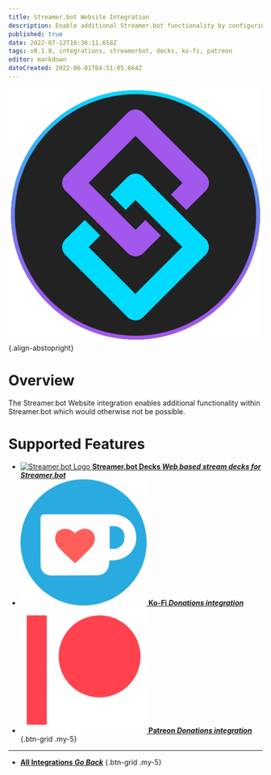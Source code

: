 ```yaml
---
title: Streamer.bot Website Integration
description: Enable additional Streamer.bot functionality by configuring the Streamer.bot Website integration!
published: true
date: 2022-07-12T16:36:11.658Z
tags: v0.1.8, integrations, streamerbot, decks, ko-fi, patreon
editor: markdown
dateCreated: 2022-06-01T04:51:05.664Z
---
```


![streamerbot.png](/logos/streamerbot.png){.align-abstopright}
# Overview

The Streamer.bot Website integration enables additional functionality within Streamer.bot which would otherwise not be possible.

# Supported Features
- [![Streamer.bot Logo](https://streamer.bot/logo.svg) **Streamer.bot Decks *Web based stream decks for Streamer.bot***](/en/Extended-Features/HTML-Decks)
- [![Ko-Fi Logo](/logos/kofi.png) **Ko-Fi *Donations integration***](/en/Integrations/Ko-Fi)
- [![Patreon Logo](/logos/patreon.png) **Patreon *Donations integration***](/en/Integrations/Patreon)
{.btn-grid .my-5}

---

- [<i class="mdi mdi-chevron-left"></i> **All Integrations *Go Back***](/en/Integrations)
{.btn-grid .my-5}